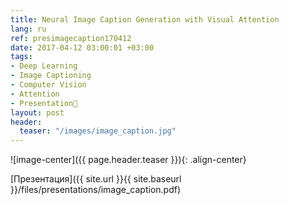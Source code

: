 ```yaml
---
title: Neural Image Caption Generation with Visual Attention
lang: ru
ref: presimagecaption170412
date: 2017-04-12 03:00:01 +03:00
tags:
- Deep Learning
- Image Captioning
- Computer Vision
- Attention
- Presentation🎯
layout: post
header:
  teaser: "/images/image_caption.jpg"
---
```


![image-center]({{ page.header.teaser }}){: .align-center}

[Презентация]({{ site.url }}{{ site.baseurl }}/files/presentations/image_caption.pdf)
